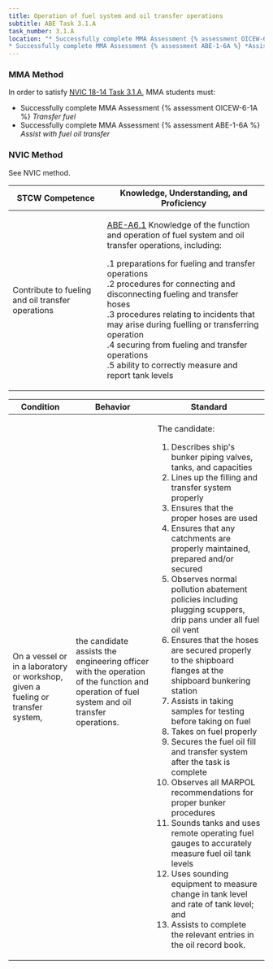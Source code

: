 ```yaml
---
title: Operation of fuel system and oil transfer operations
subtitle: ABE Task 3.1.A 
task_number: 3.1.A
location: "* Successfully complete MMA Assessment {% assessment OICEW-6-1A %} *Transfer fuel*
* Successfully complete MMA Assessment {% assessment ABE-1-6A %} *Assist with fuel oil transfer*" 
---
```



### MMA Method

In order to satisfy  [NVIC 18-14  Task  3.1.A]({{site.baseurl}}/assets/images/nvic-18-14.pdf), MMA students must:

* Successfully complete MMA Assessment {% assessment OICEW-6-1A %} *Transfer fuel*
* Successfully complete MMA Assessment {% assessment ABE-1-6A %} *Assist with fuel oil transfer*


### NVIC Method

<a onclick="togglevisibility('nvic_methods')" >See NVIC method.</a>

<div id='nvic_methods' class='hide'>

<table>
<thead>
<tr>
<th class='forty'> STCW Competence </th>
<th class='sixty'> Knowledge, Understanding, and Proficiency </th>
</tr>
</thead>




<tbody>
<tr><td markdown='1'>

Contribute to fueling and oil transfer operations

</td><td markdown='1'>

[ABE-A6.1](../../tables/35.html#ABE-A6.1) Knowledge of the function and operation of fuel system and oil transfer operations, including: 

.1  preparations for fueling and transfer operations  
.2  procedures for connecting and disconnecting fueling and transfer hoses  
.3  procedures relating to incidents that may arise during fuelling or transferring operation  
.4  securing from fueling and transfer operations  
.5  ability to correctly measure and report tank levels  

</td></tr>


</tbody>
</table>


<table>
<thead>
<tr><th class='twenty'>  Condition </th><th class='twenty'> Behavior </th><th  class='sixty'>Standard </th></tr>
</thead>
<tbody >



<tr><td markdown='1'>

On a vessel or in a laboratory or workshop, given a fueling or transfer system,

</td><td markdown='1'>

the candidate assists the engineering officer with the operation of the function and operation of fuel system and oil transfer operations.

<br>

<div class="tooltip">
<span class="tooltiptext">
</span>
</div>


</td><td markdown='1'>

The candidate:  

1. Describes ship's bunker piping valves, tanks, and capacities  
2. Lines up the filling and transfer system properly 
3. Ensures that the proper hoses are used
4. Ensures that any catchments are properly maintained, prepared and/or secured
5. Observes normal pollution abatement policies including plugging scuppers, drip pans under all fuel oil vent
6. Ensures that the hoses are secured properly to the shipboard flanges at the shipboard bunkering station
7. Assists in taking samples for testing before taking on fuel
8. Takes on fuel properly
9. Secures the fuel oil fill and transfer system after the task is complete
10. Observes all MARPOL recommendations for proper bunker procedures
11. Sounds tanks and uses remote operating fuel gauges to accurately measure fuel oil tank levels
12. Uses sounding equipment to measure change in tank level and rate of tank level; and 
13. Assists to complete the relevant entries in the oil record book. 

</td></tr>
</tbody>
</table>
</div>
